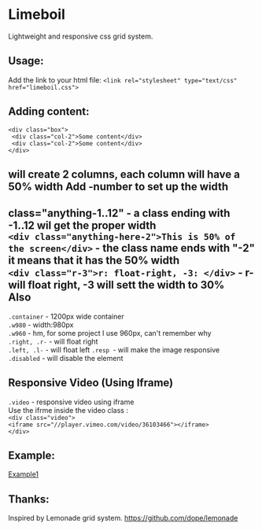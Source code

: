Limeboil
========
Lightweight and responsive css grid system.

<h2>Usage:</h2>

Add the link to your html file: 
        `<link rel="stylesheet" type="text/css" href="limeboil.css"> `

Adding content:
---------------------
    <div class="box">       
     <div class="col-2">Some content</div>   
     <div class="col-2">Some content</div>  
    </div>    

will create 2 columns, each column will have a 50% width
Add -number to set up the width
--------------------
class="anything-1..12"  - a class ending with -1..12 wil get the proper width  
`<div class="anything-here-2">This is 50% of the screen</div>` - the class name ends with "-2" it means that it has the 50% width  
`<div class="r-3">r: float-right, -3: </div>` - r- will float right, -3 will sett the width to 30%  
Also
--------------------
`.container` - 1200px wide container  
`.w980` - width:980px  
`.w960` - hm, for some project I use 960px, can't remember why   
`.right, .r-` - will float right  
`.left, .l-` - will float left 
`.resp `- will make the image responsive   
`.disabled` - will disable the element  

Responsive Video (Using Iframe)
------------------------------------
`.video` - responsive video using iframe  
Use the ifrme inside the video class :          
          `<div class="video">`   
                   `<iframe src="//player.vimeo.com/video/36103466"></iframe>`     
           `</div>`   


Example:
---------------------
[Example1](http://vitaliejerebnii.com/experiments/limeboil/)  

Thanks:
---------------------
Inspired by Lemonade grid system.
https://github.com/dope/lemonade
